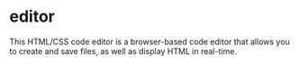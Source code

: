 # editor
This HTML/CSS code editor is a browser-based code editor that allows you to create and save files, as well as display HTML in real-time.
